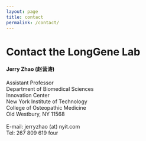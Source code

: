 ```yaml
---
layout: page
title: contact
permalink: /contact/
--- 
```


# Contact the LongGene Lab


  <h4>Jerry Zhao (赵营涛) </h4>
  Assistant Professor  <br>
  Department of Biomedical Sciences <br>
  Innovation Center <br>
  New York Institute of Technology <br>
  College of Osteopathic Medicine  <br>
  Old Westbury, NY 11568 <br>
   <br>
  E-mail: jerryzhao (at) nyit.com <br>
  Tel: 267 809 619 four
 



